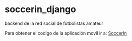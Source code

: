 soccerin_django
===============

backend de la red social de futbolistas amateur

Para obtener el codigo de la aplicación movil ir a: [SoccerIn](https://github.com/lancha90/soccerin/ "SoccerIn")
